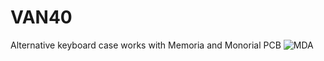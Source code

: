 # VAN40
Alternative keyboard case works with Memoria and Monorial PCB
![MDA](https://github.com/user-attachments/assets/16d3830c-02ab-4780-b57f-f8d2f6dc5c73)
